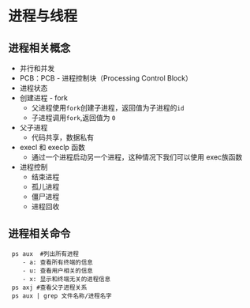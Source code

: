 # 进程与线程
## 进程相关概念
 - 并行和并发
 - PCB：PCB - 进程控制块（Processing Control Block）
 - 进程状态
 - 创建进程 - fork
    - 父进程使用`fork`创建子进程，返回值为子进程的`id`
    - 子进程调用`fork`,返回值为 `0`
 - 父子进程
    - 代码共享，数据私有
 - execl 和 execlp 函数
    - 通过一个进程启动另一个进程，这种情况下我们可以使用 exec族函数
 - 进程控制
    - 结束进程
    - 孤儿进程
    - 僵尸进程
    - 进程回收
## 进程相关命令
```shell
 ps aux  #列出所有进程
	- a: 查看所有终端的信息
	- u: 查看用户相关的信息
	- x: 显示和终端无关的进程信息
 ps axj #查看父子进程关系
 ps aux | grep 文件名称/进程名字
```



